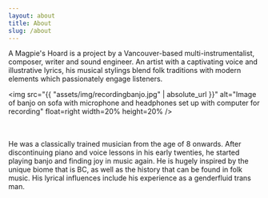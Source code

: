 ```yaml
---
layout: about
title: About
slug: /about
---
```


A Magpie's Hoard is a project by a Vancouver-based multi-instrumentalist, composer, writer and sound engineer. An artist with a captivating voice and illustrative lyrics, his musical stylings blend folk traditions with modern elements which passionately engage listeners.

<img src="{{ "assets/img/recordingbanjo.jpg" | absolute_url }}" alt="Image of banjo on sofa with microphone and headphones set up with computer for recording" float=right width=20% height=20% /> 

<br>
<br>
He was a classically trained musician from the age of 8 onwards. After discontinuing piano and voice lessons in his early twenties, he started playing banjo and finding joy in music again. He is hugely inspired by the unique biome that is BC, as well as the history that can be found in folk music. His lyrical influences include his experience as a genderfluid trans man.
<br>
<br>
